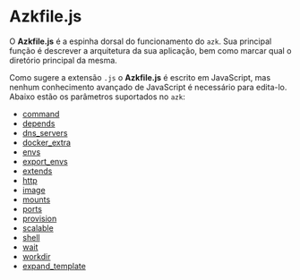 # Azkfile.js

O **Azkfile.js** é a espinha dorsal do funcionamento do `azk`. Sua principal função é descrever a arquitetura da sua aplicação, bem como marcar qual o diretório principal da mesma.

Como sugere a extensão `.js` o **Azkfile.js** é escrito em JavaScript, mas nenhum conhecimento avançado de JavaScript é necessário para edita-lo. Abaixo estão os parâmetros suportados no `azk`:

- [command](command.md)
- [depends](depends.md)
- [dns_servers](dns_servers.md)
- [docker_extra](docker_extra.md)
- [envs](envs.md)
- [export_envs](export_envs.md)
- [extends](extends.md)
- [http](http.md)
- [image](image.md)
- [mounts](mounts.md)
- [ports](ports.md)
- [provision](provision.md)
- [scalable](scalable.md)
- [shell](shell.md)
- [wait](wait.md)
- [workdir](workdir.md)
- [expand_template](expand_template.md)
